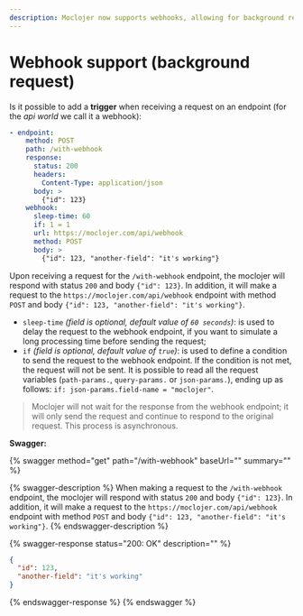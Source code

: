 ```yaml
---
description: Moclojer now supports webhooks, allowing for background requests to other APIs or endpoints
---
```


# Webhook support (background request)

Is it possible to add a **trigger** when receiving a request on an endpoint (for the _api world_ we call it a webhook):

```yaml
- endpoint:
    method: POST
    path: /with-webhook
    response:
      status: 200
      headers:
        Content-Type: application/json
      body: >
        {"id": 123}
    webhook:
      sleep-time: 60
      if: 1 = 1
      url: https://moclojer.com/api/webhook
      method: POST
      body: >
        {"id": 123, "another-field": "it's working"}
```

Upon receiving a request for the `/with-webhook` endpoint, the moclojer will respond with status `200` and body `{"id": 123}`.
In addition, it will make a request to the `https://moclojer.com/api/webhook` endpoint with method `POST` and body `{"id": 123, "another-field": "it's working"}`.

* `sleep-time` _(field is optional, default value of `60 seconds`)_: is used to delay the request to the webhook endpoint, if you want to simulate a long processing time before sending the request;
* `if` _(field is optional, default value of `true`)_: is used to define a condition to send the request to the webhook endpoint. If the condition is not met, the request will not be sent. It is possible to read all the request variables (`path-params.`, `query-params.` or `json-params.`), ending up as follows: `if: json-params.field-name = "moclojer"`.

> Moclojer will not wait for the response from the webhook endpoint; it will only send the request and continue to respond to the original request. This process is asynchronous.

**Swagger:**

{% swagger method="get" path="/with-webhook" baseUrl="" summary="" %}

{% swagger-description %}
When making a request to the `/with-webhook` endpoint, the moclojer will respond with status `200` and body `{"id": 123}`.
In addition, it will make a request to the `https://moclojer.com/api/webhook` endpoint with method `POST` and body `{"id": 123, "another-field": "it's working"}`.
{% endswagger-description %}

{% swagger-response status="200: OK" description="" %}

```json
{
  "id": 123,
  "another-field": "it's working"
}
```

{% endswagger-response %}
{% endswagger %}
